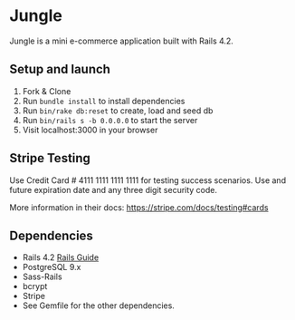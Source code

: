 # Jungle

Jungle is a mini e-commerce application built with Rails 4.2.

## Setup and launch

1. Fork & Clone
2. Run `bundle install` to install dependencies
3. Run `bin/rake db:reset` to create, load and seed db
4. Run `bin/rails s -b 0.0.0.0` to start the server
5. Visit localhost:3000 in your browser

## Stripe Testing

Use Credit Card # 4111 1111 1111 1111 for testing success scenarios.
Use and future expiration date and any three digit security code.

More information in their docs: <https://stripe.com/docs/testing#cards>

## Dependencies

* Rails 4.2 [Rails Guide](http://guides.rubyonrails.org/v4.2/)
* PostgreSQL 9.x
* Sass-Rails
* bcrypt
* Stripe
* See Gemfile for the other dependencies.

